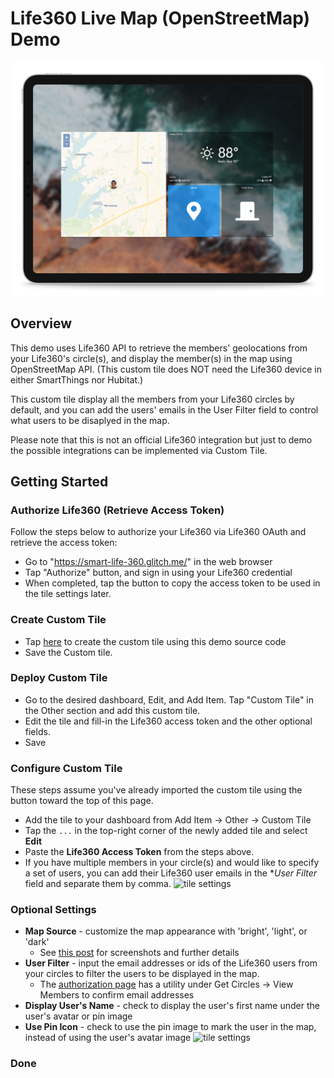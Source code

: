 # Life360 Live Map (OpenStreetMap) Demo

![overview](/Life360%20Live%20Map%20Demo/assets/live_map.png)       

## Overview
This demo uses Life360 API to retrieve the members' geolocations from your Life360's circle(s), and display the member(s) in the map using OpenStreetMap API. (This custom tile does NOT need the Life360 device in either SmartThings nor Hubitat.)

This custom tile display all the members from your Life360 circles by default, and you can add the users' emails in the User Filter field to control what users to be disaplyed in the map.

Please note that this is not an official Life360 integration but just to demo the possible integrations can be implemented via Custom Tile.

## Getting Started

### Authorize Life360 (Retrieve Access Token)
Follow the steps below to authorize your Life360 via Life360 OAuth and retrieve the access token:
* Go to "https://smart-life-360.glitch.me/" in the web browser
* Tap "Authorize" button, and sign in using your Life360 credential 
* When completed, tap the button to copy the access token to be used in the tile settings later.

### Create Custom Tile
* Tap [here](https://sharptools.io/developer/custom-tiles/import/?url=https%3A%2F%2Fraw.githubusercontent.com%2Fjamesguitar3%2FSharpTools_custom_tile_poc%2Fmain%2FLife360%2520Live%2520Map%2520Demo%2Fsource.html) to create the custom tile using this demo source code
* Save the Custom tile.

### Deploy Custom Tile
* Go to the desired dashboard, Edit, and Add Item. Tap "Custom Tile" in the Other section and add this custom tile.
* Edit the tile and fill-in the Life360 access token and the other optional fields.  
* Save


### Configure Custom Tile
These steps assume you've already imported the custom tile using the button toward the top of this page.
* Add the tile to your dashboard from Add Item -> Other -> Custom Tile
* Tap the `...` in the top-right corner of the newly added tile and select **Edit**
* Paste the **Life360 Access Token** from the steps above. 
* If you have multiple members in your circle(s) and would like to specify a set of users, you can add their Life360 user emails in the **User Filter* field and separate them by comma.
![tile settings](/Life360%20Live%20Map%20Demo/assets/tile_settings.jpg)

### Optional Settings
* **Map Source** - customize the map appearance with 'bright', 'light', or 'dark' 
   * See [this post](https://community.sharptools.io/t/life-360-hubitat-map-tile/6596/26?u=josh) for screenshots and further details
* **User Filter** - input the email addresses or ids of the Life360 users from your circles to filter the users to be displayed in the map.
  * The [authorization page](https://smart-life-360.glitch.me/) has a utility under Get Circles -> View Members to confirm email addresses
* **Display User's Name** - check to display the user's first name under the user's avatar or pin image
* **Use Pin Icon** - check to use the pin image to mark the user in the map, instead of using the user's avatar image
![tile settings](/Life360%20Live%20Map%20Demo/assets/pin_markers.jpg)

### Done
